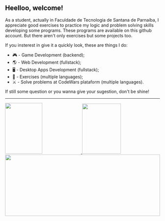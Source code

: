 <h2 style='color:black;'> Heelloo, welcome! </h2>

As a student, actually in Faculdade de Tecnologia de Santana de Parnaíba, I appreciate good exercises to practice my logic and problem solving skills developing some programs. These programs are available on this github account. But there aren't only exercises but some projects too.

If you insterest in give it a quickly look, these are things I do:
<ul>
  <li> 🎮 - Game Development (backend); </li>
  <li> 🌎 - Web Development (fullstack); </li>
  <li> 🖥️ - Desktop Apps Development (fullstack); </li>
  <li> 🧠 - Exercises (multiple languages); </li>
  <li> ⚔️ - Solve problems at CodeWars plataform (multiple languages). </li>
</ul>

If still some question or you wanna give your sugestion, don't be shine!
<hr>
<a href="#">
  <img height=165 width=49% src="https://github-readme-stats.vercel.app/api?username=LucasDiabloChan&show_icons=true&count_private=true&theme=tokyonight">
  <img height=163 width=50% src="https://github-readme-stats.vercel.app/api/top-langs/?username=LucasDiabloChan&layout=compact&theme=tokyonight">
  <img height=200 width=100% align="left" src="https://github-readme-stats.vercel.app/api/wakatime?username=AsherLucRen&theme=tokyonight">
</a>
